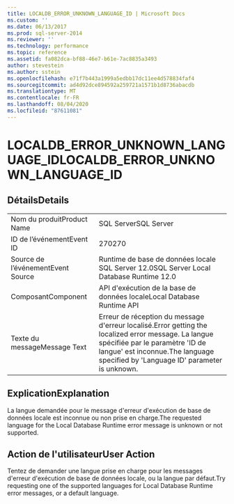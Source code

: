 ```yaml
---
title: LOCALDB_ERROR_UNKNOWN_LANGUAGE_ID | Microsoft Docs
ms.custom: ''
ms.date: 06/13/2017
ms.prod: sql-server-2014
ms.reviewer: ''
ms.technology: performance
ms.topic: reference
ms.assetid: fa082dca-bf88-46e7-b61e-7ac8835a3493
author: stevestein
ms.author: sstein
ms.openlocfilehash: e71f7b443a1999a5edbb17dc11ee4d578834faf4
ms.sourcegitcommit: ad4d92dce894592a259721a1571b1d8736abacdb
ms.translationtype: MT
ms.contentlocale: fr-FR
ms.lasthandoff: 08/04/2020
ms.locfileid: "87611081"
---
```

# <a name="localdb_error_unknown_language_id"></a><span data-ttu-id="9db5f-102">LOCALDB_ERROR_UNKNOWN_LANGUAGE_ID</span><span class="sxs-lookup"><span data-stu-id="9db5f-102">LOCALDB_ERROR_UNKNOWN_LANGUAGE_ID</span></span>
    
## <a name="details"></a><span data-ttu-id="9db5f-103">Détails</span><span class="sxs-lookup"><span data-stu-id="9db5f-103">Details</span></span>  
  
|||  
|-|-|  
|<span data-ttu-id="9db5f-104">Nom du produit</span><span class="sxs-lookup"><span data-stu-id="9db5f-104">Product Name</span></span>|<span data-ttu-id="9db5f-105">SQL Server</span><span class="sxs-lookup"><span data-stu-id="9db5f-105">SQL Server</span></span>|  
|<span data-ttu-id="9db5f-106">ID de l’événement</span><span class="sxs-lookup"><span data-stu-id="9db5f-106">Event ID</span></span>|<span data-ttu-id="9db5f-107">270</span><span class="sxs-lookup"><span data-stu-id="9db5f-107">270</span></span>|  
|<span data-ttu-id="9db5f-108">Source de l’événement</span><span class="sxs-lookup"><span data-stu-id="9db5f-108">Event Source</span></span>|<span data-ttu-id="9db5f-109">Runtime de base de données locale SQL Server 12.0</span><span class="sxs-lookup"><span data-stu-id="9db5f-109">SQL Server Local Database Runtime 12.0</span></span>|  
|<span data-ttu-id="9db5f-110">Composant</span><span class="sxs-lookup"><span data-stu-id="9db5f-110">Component</span></span>|<span data-ttu-id="9db5f-111">API d'exécution de la base de données locale</span><span class="sxs-lookup"><span data-stu-id="9db5f-111">Local Database Runtime API</span></span>|  
|<span data-ttu-id="9db5f-112">Texte du message</span><span class="sxs-lookup"><span data-stu-id="9db5f-112">Message Text</span></span>|<span data-ttu-id="9db5f-113">Erreur de réception du message d'erreur localisé.</span><span class="sxs-lookup"><span data-stu-id="9db5f-113">Error getting the localized error message.</span></span> <span data-ttu-id="9db5f-114">La langue spécifiée par le paramètre 'ID de langue' est inconnue.</span><span class="sxs-lookup"><span data-stu-id="9db5f-114">The language specified by 'Language ID' parameter is unknown.</span></span>|  
  
## <a name="explanation"></a><span data-ttu-id="9db5f-115">Explication</span><span class="sxs-lookup"><span data-stu-id="9db5f-115">Explanation</span></span>  
 <span data-ttu-id="9db5f-116">La langue demandée pour le message d'erreur d'exécution de base de données locale est inconnue ou non prise en charge.</span><span class="sxs-lookup"><span data-stu-id="9db5f-116">The requested language for the Local Database Runtime error message is unknown or not supported.</span></span>  
  
## <a name="user-action"></a><span data-ttu-id="9db5f-117">Action de l'utilisateur</span><span class="sxs-lookup"><span data-stu-id="9db5f-117">User Action</span></span>  
 <span data-ttu-id="9db5f-118">Tentez de demander une langue prise en charge pour les messages d'erreur d'exécution de base de données locale, ou la langue par défaut.</span><span class="sxs-lookup"><span data-stu-id="9db5f-118">Try requesting one of the supported languages for Local Database Runtime error messages, or a default language.</span></span>  
  
  
